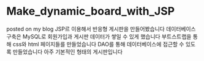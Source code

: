 # Make_dynamic_board_with_JSP
posted on my blog
JSP르 이용해서 반응형 게시판을 만들어봤습니다
데이터베이스 구축은 MySQL로 회원가입과 게시판 데이터가 쌓일 수 있게 했습니다
부트스트랩을 통해 css와 html 페이지들를 만들었습니다
DAO를 통해 데이터베이스에 접근할 수 있도록 만들었습니다
아주 기본적인 형태의 게시판입니다
